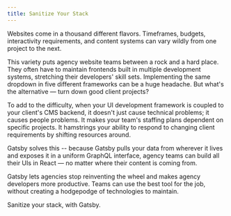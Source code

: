 ```yaml
---
title: Sanitize Your Stack
---
```


Websites come in a thousand different flavors. Timeframes, budgets, interactivity requirements, and content systems can vary wildly from one project to the next.

This variety puts agency website teams between a rock and a hard place. They often have to maintain frontends built in multiple development systems, stretching their developers' skill sets. Implementing the same dropdown in five different frameworks can be a huge headache. But what's the alternative — turn down good client projects?

To add to the difficulty, when your UI development framework is coupled to your client's CMS backend, it doesn't just cause technical problems; it causes people problems. It makes your team's staffing plans dependent on specific projects. It hamstrings your ability to respond to changing client requirements by shifting resources around.

Gatsby solves this -- because Gatsby pulls your data from wherever it lives and exposes it in a uniform GraphQL interface, agency teams can build all their UIs in React — no matter where their content is coming from.

Gatsby lets agencies stop reinventing the wheel and makes agency developers more productive. Teams can use the best tool for the job, without creating a hodgepodge of technologies to maintain.

Sanitize your stack, with Gatsby.
